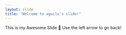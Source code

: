 ```yaml
---
layout: slide
title: "Welcome to aguilu's slide!"
---
```

This is my Awesome Slide 🎉
Use the left arrow to go back!
